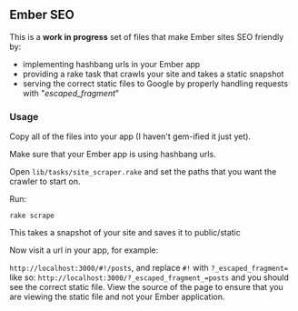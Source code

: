 ## Ember SEO

This is a **work in progress** set of files that make Ember sites SEO friendly by:

* implementing hashbang urls in your Ember app
* providing a rake task that crawls your site and takes a static snapshot
* serving the correct static files to Google by properly handling requests with "_escaped_fragment_"

### Usage

Copy all of the files into your app (I haven't gem-ified it just yet).

Make sure that your Ember app is using hashbang urls.

Open `lib/tasks/site_scraper.rake` and set the paths that you want the crawler to start on.

Run:

```
rake scrape
```

This takes a snapshot of your site and saves it to public/static

Now visit a url in your app, for example:

`http://localhost:3000/#!/posts`, and replace `#!` with `?_escaped_fragment=` like so:
`http://localhost:3000/?_escaped_fragment_=posts` and you should see the correct static file. View the source of the page to ensure that you are viewing the static file and not your Ember application.
